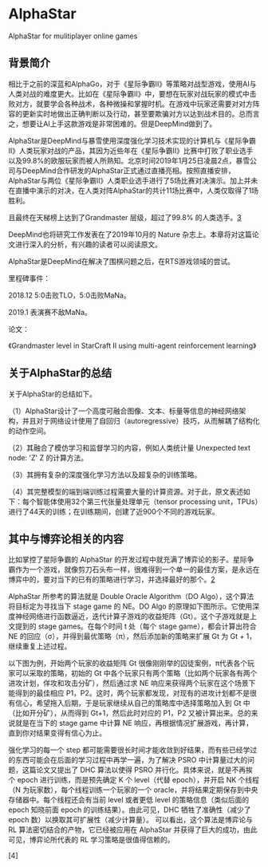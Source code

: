 

<!--
 * @version:
 * @Author:  StevenJokess（蔡舒起） https://github.com/StevenJokess
 * @Date: 2023-04-01 02:35:04
 * @LastEditors:  StevenJokess（蔡舒起） https://github.com/StevenJokess
 * @LastEditTime: 2023-06-02 22:42:20
 * @Description:
 * @Help me: 如有帮助，请赞助，失业3年了。![支付宝收款码](https://github.com/StevenJokess/d2rl/blob/master/img/%E6%94%B6.jpg)
 * @TODO::
 * @Reference:
-->
# AlphaStar

AlphaStar for mulitiplayer online games

## 背景简介

相比于之前的深蓝和AlphaGo，对于《星际争霸Ⅱ》等策略对战型游戏，使用AI与人类对战的难度更大。比如在《星际争霸Ⅱ》中，要想在玩家对战玩家的模式中击败对方，就要学会各种战术，各种微操和掌握时机。在游戏中玩家还需要对对方阵容的更新实时地做出正确判断以及行动，甚至要欺骗对方以达到战术目的。总而言之，想要让AI上手这款游戏是非常困难的。但是DeepMind做到了。

AlphaStar是DeepMind与暴雪使用深度强化学习技术实现的计算机与《星际争霸Ⅱ》人类玩家对战的产品，其因为近些年在《星际争霸Ⅱ》比赛中打败了职业选手以及99.8%的欧服玩家而被人所熟知。北京时间2019年1月25日凌晨2点，暴雪公司与DeepMind合作研发的AlphaStar正式通过直播亮相。按照直播安排，AlphaStar与两位《星际争霸Ⅱ》人类职业选手进行了5场比赛对决演示。加上并未在直播中演示的对决，在人类对阵AlphaStar的共计11场比赛中，人类仅取得了1场胜利。

且最终在天梯榜上达到了Grandmaster 层级，超过了99.8%
的人类选手。[3]

DeepMind也将研究工作发表在了2019年10月的 Nature 杂志上。本章将对这篇论文进行深入的分析，有兴趣的读者可以阅读原文。

AlphaStar是DeepMind在解决了围棋问题之后，在RTS游戏领域的尝试。

里程碑事件：

2018.12 5:0击败TLO，5:0击败MaNa。

2019.1 表演赛不敌MaNa。

论文：

《Grandmaster level in StarCraft II using multi-agent reinforcement learning》

## 关于AlphaStar的总结

关于AlphaStar的总结如下。

（1）AlphaStar设计了一个高度可融合图像、文本、标量等信息的神经网络架构，并且对于网络设计使用了自回归（autoregressive）技巧，从而解耦了结构化的动作空间。

（2）其融合了模仿学习和监督学习的内容，例如人类统计量  Unexpected text node: 'Z'
 Z 的计算方法。

（3）其拥有复杂的深度强化学习方法以及超复杂的训练策略。

（4）其完整模型的端到端训练过程需要大量的计算资源。对于此，原文表述如下：每个智能体使用32个第三代张量处理单元（tensor processing unit，TPUs）进行了44天的训练；在训练期间，创建了近900个不同的游戏玩家。


## 其中与博弈论相关的内容

比如掌控了星际争霸的 AlphaStar 的开发过程中就充满了博弈论的影子。星际争霸作为一个游戏，就像剪刀石头布一样，很难得到一个单一的最佳方案，是永远在博弈中的，要对当下的已有的策略进行学习，并选择最好的那个。[2]

AlphaStar 所参考的算法就是 Double Oracle Algorithm（DO Algo），这个算法将目标定为寻找当下 stage game 的 NE。DO Algo 的原理如下图所示。它使用深度神经网络进行函数逼近，迭代计算子游戏的收益矩阵（Gt）。这个子游戏就是上文提到的 stage games。在每个时间 t 处（每个 stage game），都会计算出符合 NE 的回应（σ），并得到最优策略（π），然后添加新的策略来扩展 Gt 为 Gt + 1，继续重复上述过程。

以下图为例，开始两个玩家的收益矩阵 Gt 很像刚刚举的囚徒案例，π代表各个玩家可以采取的策略，初始的 Gt 中各个玩家只有两个策略（比如两个玩家各有两个进攻计划，佯攻和攻击分矿），然后通过求 NE 响应来获得两个玩家在这个场景下能得到的最佳相应 P1，P2。这时，两个玩家都发现，对现有的进攻计划都不是很有信心，希望拖入后期，于是玩家继续从自己的策略库中选择策略加入到 Gt 中（比如开分矿），从而得到 Gt+1，然后此时对应的 P1，P2 又被计算出来。总的来说就是在当下的 stage game 中计算 NE 响应，再根据情况扩展游戏，再计算，直到你对结果变得有信心为止。

强化学习的每一个 step 都可能需要很长时间才能收敛到好结果，而有些已经学过的东西可能会在后面的学习过程中再学一遍，为了解决 PSRO 中计算量过大的问题，这篇论文又提出了 DHC 算法以使得 PSRO 并行化。具体来说，就是不再挨个 epoch 进行训练，而是预先确定 K 个 level（代替 epoch），并开启 NK 个线程（N 为玩家数），每个线程训练一个玩家的一个 oracle，并将结果定期保存到中央存储器中。每个线程还会有当前 level 或者更低 level 的策略信息（类似后面的 epoch 知晓前面 epoch 的训练结果）。由此可见，DHC 牺牲了准确性（减少了 epoch 数）以换取其可扩展性（减少计算量）。
可以看出，这个算法是博弈论与 RL 算法密切结合的产物，它已经被应用在 AlphaStar 并获得了巨大的成功，由此可见，博弈论所代表的 RL 学习策略是很值得信赖的。

[1]: https://aistudio.baidu.com/aistudio/projectdetail/4565322?channelType=0&channel=0
[2]: https://developer.aliyun.com/article/818419?spm=a2c6h.12873639.article-detail.55.7fa137a8RUrUg3

[3]: https://personal.ntu.edu.sg/boan/Chinese/%E5%88%86%E5%B8%83%E5%BC%8F%E4%BA%BA%E5%B7%A5%E6%99%BA%E8%83%BD%E7%AE%80%E4%BB%8B.pdf
[4]
